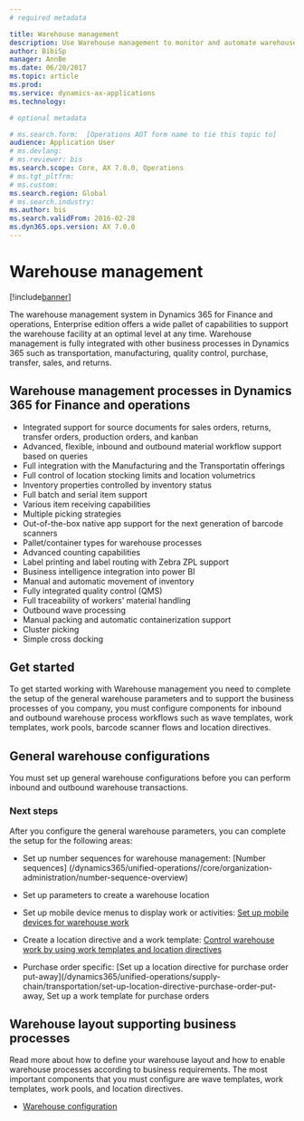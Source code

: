 ```yaml
---
# required metadata

title: Warehouse management
description: Use Warehouse management to monitor and automate warehouse processes. The Warehouse management module for Microsoft Dynamics 365 for Financials and Operations, Enterprise editon lets you manage warehouse processes in manufacturing, distribution, and retail companies.
author: BibiSp
manager: AnnBe
ms.date: 06/20/2017
ms.topic: article
ms.prod: 
ms.service: dynamics-ax-applications
ms.technology: 

# optional metadata

# ms.search.form:  [Operations AOT form name to tie this topic to]
audience: Application User
# ms.devlang: 
# ms.reviewer: bis
ms.search.scope: Core, AX 7.0.0, Operations
# ms.tgt_pltfrm: 
# ms.custom: 
ms.search.region: Global
# ms.search.industry: 
ms.author: bis
ms.search.validFrom: 2016-02-28
ms.dyn365.ops.version: AX 7.0.0
---
```

# Warehouse management

[!include[banner](../includes/banner.md)]

The warehouse management system in Dynamics 365 for Finance and operations, Enterprise edition offers a wide pallet of capabilities to support the warehouse facility at an optimal level at any time. Warehouse management is fully integrated with other business processes in Dynamics 365 such as transportation, manufacturing, quality control, purchase, transfer, sales, and returns.

## Warehouse management processes in Dynamics 365 for Finance and operations
- Integrated support for source documents for sales orders, returns, transfer orders, production orders, and kanban  
- Advanced, flexible, inbound and outbound material workflow support based on queries
- Full integration with the Manufacturing and the Transportatin offerings
- Full control of location stocking limits and location volumetrics
- Inventory properties controlled by inventory status
- Full batch and serial item support
- Various item receiving capabilities
- Multiple picking strategies
- Out-of-the-box native app support for the next generation of barcode scanners
- Pallet/container types for warehouse processes
- Advanced counting capabilities
- Label printing and label routing with Zebra ZPL support
- Business intelligence integration into power BI
- Manual and automatic movement of inventory
- Fully integrated quality control (QMS)
- Full traceability of workers' material handling
- Outbound wave processing
- Manual packing and automatic containerization support
- Cluster picking
- Simple cross docking

## Get started
To get started working with Warehouse management you need to complete the setup of the general warehouse parameters and to support the business processes of you company, you must configure components for inbound and outbound warehouse process workflows such as wave templates, work templates, work pools, barcode scanner flows and location directives.

## General warehouse configurations
You must set up general warehouse configurations before you can perform inbound and outbound warehouse transactions.

### Next steps
After you configure the general warehouse parameters, you can complete the setup for the following areas:

- Set up number sequences for warehouse management: [Number sequences] (/dynamics365/unified-operations//core/organization-administration/number-sequence-overview)

- Set up parameters to create a warehouse location 
- Set up mobile device menus to display work or activities: [Set up mobile devices for warehouse work](/dynamics365/unified-operations/supply-chain/warehousing/configure-mobile-devices-warehouse)
- Create a location directive and a work template:  [Control warehouse work by using work templates and location directives](/dynamics365/unified-operations/supply-chain/warehousing/control-warehouse-location-directives) 
- Purchase order specific: [Set up a location directive for purchase order put-away](/dynamics365/unified-operations/supply-chain/transportation/set-up-location-directive-purchase-order-put-away, Set up a work template for purchase orders

## Warehouse layout supporting business processes
Read more about how to define your warehouse layout and how to enable warehouse processes according to business requirements. The most important components that you must configure are wave templates, work templates, work pools, and location directives.

- [Warehouse configuration](/dynamics365/unified-operations/supply-chain/warehousing/warehouse-configuration)

 

